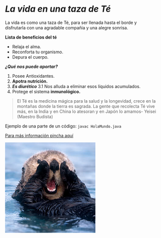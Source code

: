 # ***La vida en una taza de Té*** #

La vida es como una taza de Té, para ser llenada hasta el borde y disfrutarla con una agradable compañia y una alegre sonrisa.

**Lista de beneficios del té**
* Relaja el alma.
* Reconforta tu organismo.
* Depura el cuerpo.

***¿Qué nos puede aportar?***

1. Posee Antioxidantes.
2. **Apotra nutrición.**
3. ***Es diurético***
3.1 Nos alluda a eliminar esos líquidos acumulados.
4. Protege el sistema **inmunológico.**

>El Té es la medicina mágica para la salud y la longevidad, crece en la montañas donde la tierra es sagrada. La gente que recolecta Té vive más, en la India y en China lo atesoran y en Japón lo amamos- Yeisei (Maestro Budista)

Ejemplo de una parte de un código:
`javac HolaMundo.java`

[Para más información pincha aquí](http://www.infusionatea.com)




![imagen sorpresa](sea-otter.jpg)










